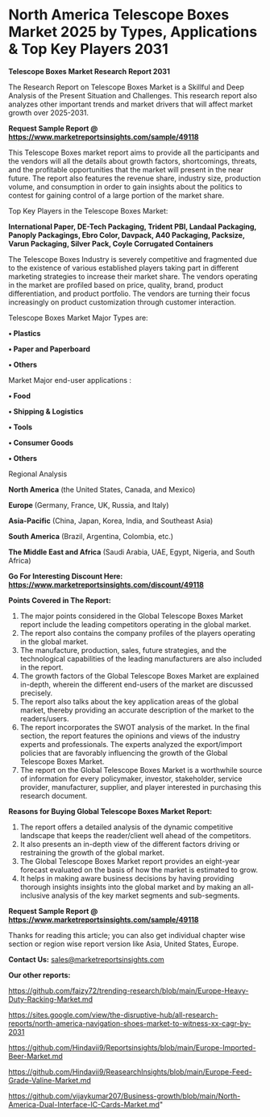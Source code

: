 # North America Telescope Boxes Market 2025 by Types, Applications & Top Key Players 2031

<strong>Telescope Boxes Market Research Report 2031</strong>

The Research Report on Telescope Boxes Market is a Skillful and Deep Analysis of the Present Situation and Challenges. This research report also analyzes other important trends and market drivers that will affect market growth over 2025-2031.

<strong>Request Sample Report @ <a href=https://www.marketreportsinsights.com/sample/49118>https://www.marketreportsinsights.com/sample/49118</a></strong>

This Telescope Boxes market report aims to provide all the participants and the vendors will all the details about growth factors, shortcomings, threats, and the profitable opportunities that the market will present in the near future. The report also features the revenue share, industry size, production volume, and consumption in order to gain insights about the politics to contest for gaining control of a large portion of the market share.

Top Key Players in the Telescope Boxes Market:

<strong>International Paper, DE-Tech Packaging, Trident PBI, Landaal Packaging, Panoply Packagings, Ebro Color, Davpack, A40 Packaging, Packsize, Varun Packaging, Silver Pack, Coyle Corrugated Containers</strong>

The Telescope Boxes Industry is severely competitive and fragmented due to the existence of various established players taking part in different marketing strategies to increase their market share. The vendors operating in the market are profiled based on price, quality, brand, product differentiation, and product portfolio. The vendors are turning their focus increasingly on product customization through customer interaction.

Telescope Boxes Market Major Types are:

<strong>•  Plastics

•  Paper and Paperboard

•  Others</strong>

Market Major end-user applications :

<strong>•  Food

•  Shipping & Logistics

•  Tools

•  Consumer Goods

•  Others</strong>

Regional Analysis

</u><strong><b>North America</b></strong> (the United States, Canada, and Mexico)

<strong><b>Europe </b></strong>(Germany, France, UK, Russia, and Italy)

<strong><b>Asia-Pacific</b></strong> (China, Japan, Korea, India, and Southeast Asia)

<strong><b>South America</b></strong> (Brazil, Argentina, Colombia, etc.)

<strong><b>The Middle East and Africa</b></strong> (Saudi Arabia, UAE, Egypt, Nigeria, and South Africa)

<strong>Go For Interesting Discount Here: <a href=https://www.marketreportsinsights.com/discount/49118>https://www.marketreportsinsights.com/discount/49118</a></strong>

<strong>Points Covered in The Report:</strong>
<ol>
  <li>The major points considered in the Global Telescope Boxes Market report include the leading competitors operating in the global market.</li>
  <li>The report also contains the company profiles of the players operating in the global market.</li>
  <li>The manufacture, production, sales, future strategies, and the technological capabilities of the leading manufacturers are also included in the report.</li>
  <li>The growth factors of the Global Telescope Boxes Market are explained in-depth, wherein the different end-users of the market are discussed precisely.</li>
  <li>The report also talks about the key application areas of the global market, thereby providing an accurate description of the market to the readers/users.</li>
  <li>The report incorporates the SWOT analysis of the market. In the final section, the report features the opinions and views of the industry experts and professionals. The experts analyzed the export/import policies that are favorably influencing the growth of the Global Telescope Boxes Market.</li>
  <li>The report on the Global Telescope Boxes Market is a worthwhile source of information for every policymaker, investor, stakeholder, service provider, manufacturer, supplier, and player interested in purchasing this research document.</li>
</ol>
<strong>Reasons for Buying Global Telescope Boxes Market Report:</strong>

<ol>
  <li>The report offers a detailed analysis of the dynamic competitive landscape that keeps the reader/client well ahead of the competitors.</li>
  <li>It also presents an in-depth view of the different factors driving or restraining the growth of the global market.</li>
  <li>The Global Telescope Boxes Market report provides an eight-year forecast evaluated on the basis of how the market is estimated to grow.</li>
  <li>It helps in making aware business decisions by having providing thorough insights insights into the global market and by making an all-inclusive analysis of the key market segments and sub-segments.</li>
</ol>
<strong>Request Sample Report @ <a href=https://www.marketreportsinsights.com/sample/49118>https://www.marketreportsinsights.com/sample/49118</a></strong>


Thanks for reading this article; you can also get individual chapter wise section or region wise report version like Asia, United States, Europe.

<strong>Contact Us:</strong>
sales@marketreportsinsights.com

<strong>Our other reports:</strong>

<a href=https://github.com/faizy72/trending-research/blob/main/Europe-Heavy-Duty-Racking-Market.md>https://github.com/faizy72/trending-research/blob/main/Europe-Heavy-Duty-Racking-Market.md</a>

<a href=https://sites.google.com/view/the-disruptive-hub/all-research-reports/north-america-navigation-shoes-market-to-witness-xx-cagr-by-2031>https://sites.google.com/view/the-disruptive-hub/all-research-reports/north-america-navigation-shoes-market-to-witness-xx-cagr-by-2031</a>

<a href=https://github.com/Hindavii9/Reportsinsights/blob/main/Europe-Imported-Beer-Market.md>https://github.com/Hindavii9/Reportsinsights/blob/main/Europe-Imported-Beer-Market.md</a>

<a href=https://github.com/Hindavii9/ReasearchInsights/blob/main/Europe-Feed-Grade-Valine-Market.md>https://github.com/Hindavii9/ReasearchInsights/blob/main/Europe-Feed-Grade-Valine-Market.md</a>

<a href=https://github.com/vijaykumar207/Business-growth/blob/main/North-America-Dual-Interface-IC-Cards-Market.md>https://github.com/vijaykumar207/Business-growth/blob/main/North-America-Dual-Interface-IC-Cards-Market.md</a>"
